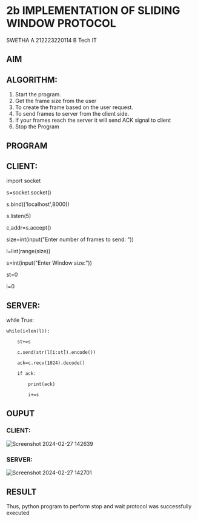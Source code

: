 # 2b IMPLEMENTATION OF SLIDING WINDOW PROTOCOL
SWETHA A
212223220114
B Tech IT
## AIM
## ALGORITHM:
1. Start the program.
2. Get the frame size from the user
3. To create the frame based on the user request.
4. To send frames to server from the client side.
5. If your frames reach the server it will send ACK signal to client
6. Stop the Program
## PROGRAM
## CLIENT:
import socket

s=socket.socket()

s.bind(('localhost',8000))

s.listen(5)

c,addr=s.accept() 

size=int(input("Enter number of frames to send: "))

l=list(range(size))

s=int(input("Enter Window size:"))

st=0

i=0
## SERVER:
while True:

    while(i<len(l)):
    
        st+=s
        
        c.send(str(l[i:st]).encode())
        
        ack=c.recv(1024).decode()
        
        if ack:
        
            print(ack)
            
            i+=s
## OUPUT
### CLIENT:
![Screenshot 2024-02-27 142639](https://github.com/aswethaashok/2b_SLIDING_WINDOW_PROTOCOL/assets/149987410/4f8f00a5-56e7-40b1-ac5d-084f6f48e467)

### SERVER:
![Screenshot 2024-02-27 142701](https://github.com/aswethaashok/2b_SLIDING_WINDOW_PROTOCOL/assets/149987410/bbbed0c0-5c7a-44d4-aef8-8e5a37250d50)


## RESULT
Thus, python program to perform stop and wait protocol was successfully executed
